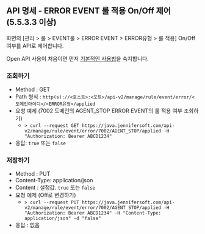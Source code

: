 ## API 명세 - ERROR EVENT 룰 적용 On/Off 제어 (5.5.3.3 이상)

화면의 [관리 > 룰 > EVENT룰 > ERROR EVENT > ERROR유형 > 룰 적용] On/Off여부를 API로 제어합니다.

Open API 사용이 처음이면 먼저 [기본적인 사용법](/README.md)을 숙지합니다.

### 조회하기
- Method : GET
- Path 형식 : `http(s)://<호스트>:<포트>/api-v2/manage/rule/event/error/<도메인아이디>/<ERROR유형>/applied`
- 요청 예제 (7002 도메인의 AGENT_STOP ERROR EVENT의 룰 적용 여부 조회하기)
    - `> curl --request GET https://java.jennifersoft.com/api-v2/manage/rule/event/error/7002/AGENT_STOP/applied -H "Authorization: Bearer ABCD1234"`
- 응답: `true` 또는 `false`

### 저장하기
- Method : PUT
- Content-Type: application/json
- Content : 설정값. `true` 또는 `false`
- 요청 예제 (Off로 변경하기)
  - `> curl --request PUT https://java.jennifersoft.com/api-v2/manage/rule/event/error/7002/AGENT_STOP/applied -H "Authorization: Bearer ABCD1234" -H "Content-Type: application/json" -d "false"`
- 응답 : 없음



